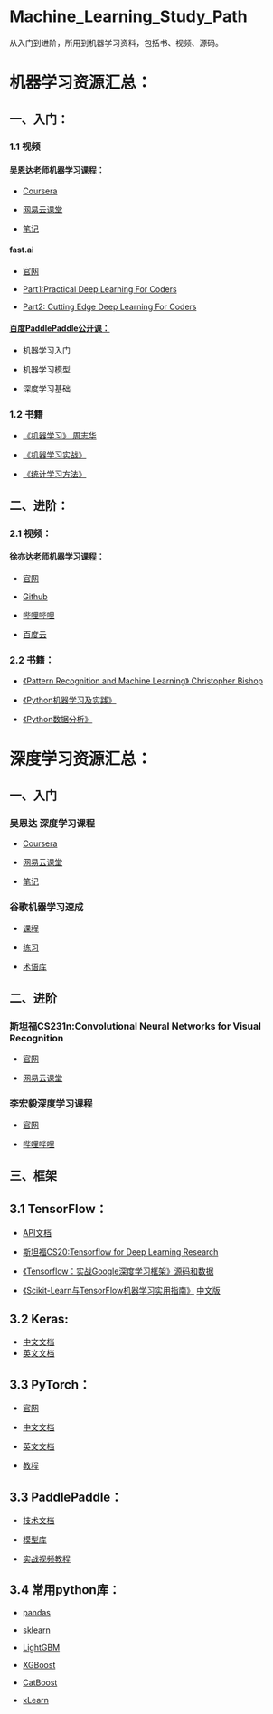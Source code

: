 # Machine_Learning_Study_Path
从入门到进阶，所用到机器学习资料，包括书、视频、源码。

# 机器学习资源汇总：

## 一、入门：
### 1.1 视频
#### 吴恩达老师机器学习课程： 
* [Coursera](https://www.coursera.org/learn/machine-learning)
  
* [网易云课堂](http://study.163.com/course/introduction/1004570029.htm?courseId=1004570029)  
* [笔记](https://github.com/linxid/Machine_Learning_Study_Path/tree/master/%E7%AC%94%E8%AE%B0/%E5%90%B4%E6%81%A9%E8%BE%BE%E6%9C%BA%E5%99%A8%E5%AD%A6%E4%B9%A0%E7%AC%94%E8%AE%B0)    
#### fast.ai  
* [官网](http://www.fast.ai/)

* [Part1:Practical Deep Learning For Coders](http://course.fast.ai/)  
* [Part2: Cutting Edge Deep Learning For Coders](http://course.fast.ai/part2.html)

#### [百度PaddlePaddle公开课：](http://ai.baidu.com/paddlepaddle/openCourses)
* 机器学习入门

* 机器学习模型
* 深度学习基础


### 1.2 书籍
* [《机器学习》 周志华](https://book.douban.com/subject/26708119/)

* [《机器学习实战》](https://book.douban.com/subject/24703171/)  
* [《统计学习方法》](https://book.douban.com/subject/10590856/)

## 二、进阶：

### 2.1 视频：

#### 徐亦达老师机器学习课程： 
* [官网](https://www.uts.edu.au/staff/yida.xu)   

* [Github](https://github.com/roboticcam/machine-learning-notes)  
* [哔哩哔哩](https://www.bilibili.com/video/av12802062?p=2)  
* [百度云](https://pan.baidu.com/s/1PW0vuhHgMg3xAWRSoHoXbw#list/path=%2F)

### 2.2 书籍：
* [《Pattern Recognition and Machine Learning》 Christopher Bishop](https://book.douban.com/subject/2061116/)

* [《Python机器学习及实践》](https://book.douban.com/subject/26886337/)  
* [《Python数据分析》](https://book.douban.com/subject/26274624/)  

# 深度学习资源汇总：
## 一、入门

### 吴恩达 深度学习课程 
* [Coursera](https://www.coursera.org/specializations/deep-learning)

* [网易云课堂](http://mooc.study.163.com/smartSpec/detail/1001319001.htm) 
* [笔记](http://www.ai-start.com/dl2017/)
### 谷歌机器学习速成
* [课程](https://developers.google.cn/machine-learning/crash-course/prereqs-and-prework)

* [练习](https://developers.google.cn/machine-learning/crash-course/exercises)
* [术语库](https://developers.google.cn/machine-learning/crash-course/glossary)

## 二、进阶
### 斯坦福CS231n:Convolutional Neural Networks for Visual Recognition 
* [官网](http://cs231n.stanford.edu/)  

* [网易云课堂](http://study.163.com/course/introduction/1003223001.hm)

### 李宏毅深度学习课程 
* [官网](http://speech.ee.ntu.edu.tw/~tlkagk/courses.html)

* [哔哩哔哩](https://www.bilibili.com/video/av9770302/)

## 三、框架
## 3.1 TensorFlow：
* [API文档](https://www.tensorflow.org/api_docs/python/)

* [斯坦福CS20:Tensorflow for Deep Learning Research](https://web.stanford.edu/class/cs20si/)
* [《Tensorflow：实战Google深度学习框架》](https://book.douban.com/subject/26976457/)[源码和数据](https://github.com/caicloud/tensorflow-tutorial)
* [《Scikit-Learn与TensorFlow机器学习实用指南》](http://item.jd.com/12241590.html) [中文版](https://github.com/apachecn/hands_on_Ml_with_Sklearn_and_TF)

## 3.2 Keras:
* [中文文档](http://keras-cn.readthedocs.io/en/latest/)
* [英文文档](https://keras.io/)
## 3.3 PyTorch：
* [官网](https://pytorch.org/)
* [中文文档](https://pytorch-cn.readthedocs.io/zh/latest/)  

* [英文文档](https://pytorch.org/docs/stable/index.html)
* [教程](https://pytorch.org/tutorials/)

## 3.3 PaddlePaddle：
* [技术文档](http://staging.paddlepaddle.org/docs/develop/documentation/zh/getstarted/index_cn.html)

* [模型库](http://staging.paddlepaddle.org/docs/develop/models/README.cn.html)
* [实战视频教程](http://ai.baidu.com/paddlepaddle/openCourses)

## 3.4 常用python库：
* [pandas](http://pandas.pydata.org/index.html)

* [sklearn](http://sklearn.apachecn.org/)
* [LightGBM](http://lightgbm.apachecn.org/cn/latest/index.html)
* [XGBoost](http://xgboost.readthedocs.io/en/latest/get_started/)
* [CatBoost](https://tech.yandex.com/catboost/doc/dg/concepts/python-installation-docpage/)
* [xLearn](http://xlearn-doc.readthedocs.io/en/latest/start.html)
